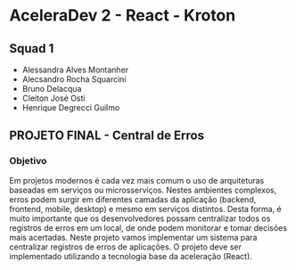 # AceleraDev 2 - React - Kroton

## Squad 1

- Alessandra Alves Montanher
- Alecsandro Rocha Squarcini
- Bruno Delacqua
- Cleiton José Osti
- Henrique Degrecci Guilmo

## PROJETO FINAL - Central de Erros

### Objetivo

Em projetos modernos é cada vez mais comum o uso de arquiteturas baseadas em serviços ou microsserviços. Nestes ambientes complexos, erros podem surgir em diferentes camadas da aplicação (backend, frontend, mobile, desktop) e mesmo em serviços distintos. Desta forma, é muito importante que os desenvolvedores possam centralizar todos os registros de erros em um local, de onde podem monitorar e tomar decisões mais acertadas. Neste projeto vamos implementar um sistema para centralizar registros de erros de aplicações. O projeto deve ser implementado utilizando a tecnologia base da aceleração (React).
